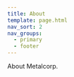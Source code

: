 ```yaml
---
title: About
template: page.html
nav_sort: 2
nav_groups:
  - primary
  - footer
---
```


About Metalcorp.